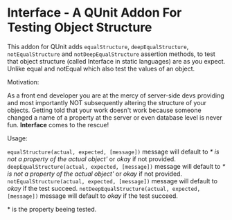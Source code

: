 Interface - A QUnit Addon For Testing Object Structure
================================
This addon for QUnit adds `equalStructure`, `deepEqualStructure`, `notEqualStructure` and `notDeepEqualStructure` assertion methods, to test that
object structure (called Interface in static languages) are as you expect. Unlike equal and notEqual which also test the values of an object.

Motivation:

As a front end developer you are at the mercy of server-side devs providing and most importantly NOT subsequently altering the structure of your objects.
Getting told that your work doesn't work because someone changed a name of a property at the server or even database level is never fun.
**Interface** comes to the rescue!

Usage:

`equalStructure(actual, expected, [message])` message will default to _* is not a property of the actual object'_ or _okay_ if not provided.
`deepEqualStructure(actual, expected, [message])` message will default to _* is not a property of the actual object'_ or _okay_ if not provided.
`notEqualStructure(actual, expected, [message])` message will default to _okay_ if the test succeed.
`notDeepEqualStructure(actual, expected, [message])` message will default to _okay_ if the test succeed.

\* is the property beeing tested.